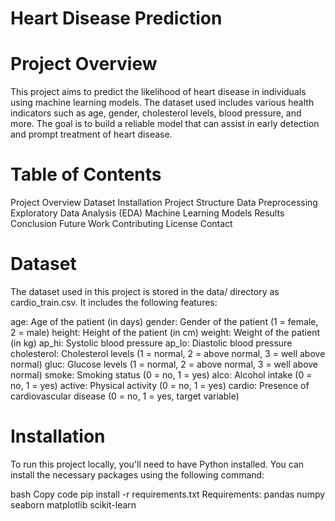 # Heart Disease Prediction
# Project Overview
This project aims to predict the likelihood of heart disease in individuals using machine learning models. The dataset used includes various health indicators such as age, gender, cholesterol levels, blood pressure, and more. The goal is to build a reliable model that can assist in early detection and prompt treatment of heart disease.

# Table of Contents
Project Overview
Dataset
Installation
Project Structure
Data Preprocessing
Exploratory Data Analysis (EDA)
Machine Learning Models
Results
Conclusion
Future Work
Contributing
License
Contact

# Dataset
The dataset used in this project is stored in the data/ directory as cardio_train.csv. It includes the following features:

age: Age of the patient (in days)
gender: Gender of the patient (1 = female, 2 = male)
height: Height of the patient (in cm)
weight: Weight of the patient (in kg)
ap_hi: Systolic blood pressure
ap_lo: Diastolic blood pressure
cholesterol: Cholesterol levels (1 = normal, 2 = above normal, 3 = well above normal)
gluc: Glucose levels (1 = normal, 2 = above normal, 3 = well above normal)
smoke: Smoking status (0 = no, 1 = yes)
alco: Alcohol intake (0 = no, 1 = yes)
active: Physical activity (0 = no, 1 = yes)
cardio: Presence of cardiovascular disease (0 = no, 1 = yes, target variable)

# Installation
To run this project locally, you'll need to have Python installed. You can install the necessary packages using the following command:

bash
Copy code
pip install -r requirements.txt
Requirements:
pandas
numpy
seaborn
matplotlib
scikit-learn



